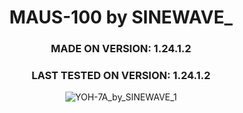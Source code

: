 <div align="center">

# MAUS-100 by SINEWAVE_
### MADE ON VERSION: 1.24.1.2
### LAST TESTED ON VERSION: 1.24.1.2

![YOH-7A_by_SINEWAVE_1](https://github.com/ThatSINEWAVE/World-Of-Tanks-Mods/assets/133239148/abdcdf1d-9d4c-4ebe-a8ba-a9da40b06b71)

</div>
